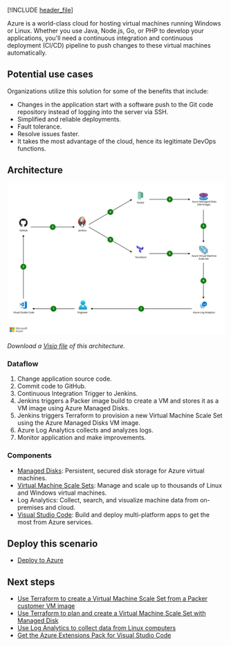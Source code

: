 [!INCLUDE [header_file](../../../includes/sol-idea-header.md)]

Azure is a world-class cloud for hosting virtual machines running Windows or Linux. Whether you use Java, Node.js, Go, or PHP to develop your applications, you'll need a continuous integration and continuous deployment (CI/CD) pipeline to push changes to these virtual machines automatically.

## Potential use cases

Organizations utilize this solution for some of the benefits that include:

- Changes in the application start with a software push to the Git code repository instead of logging into the server via SSH.
- Simplified and reliable deployments.
- Fault tolerance.
- Resolve issues faster.
- It takes the most advantage of the cloud, hence its legitimate DevOps functions.

## Architecture

[ ![Architectural diagram that shows immutable infrastructure CI/CD using Jenkins and Terraform on Azure.](../media/immutable-infrastructure-cicd-using-jenkins-and-terraform-on-azure-virtual-architecture-overview.svg)](../media/immutable-infrastructure-cicd-using-jenkins-and-terraform-on-azure-virtual-architecture-overview.svg#lightbox)

*Download a [Visio file](https://arch-center.azureedge.net/immutable-infrastructure-cicd-using-jenkins-and-terraform-on-azure-virtual-architecture.vsdx) of this architecture.*

### Dataflow

1. Change application source code.
1. Commit code to GitHub.
1. Continuous Integration Trigger to Jenkins.
1. Jenkins triggers a Packer image build to create a VM and stores it as a VM image using Azure Managed Disks.
1. Jenkins triggers Terraform to provision a new Virtual Machine Scale Set using the Azure Managed Disks VM image.
1. Azure Log Analytics collects and analyzes logs.
1. Monitor application and make improvements.

### Components

* [Managed Disks](https://azure.microsoft.com/services/managed-disks): Persistent, secured disk storage for Azure virtual machines.
* [Virtual Machine Scale Sets](https://azure.microsoft.com/services/virtual-machine-scale-sets): Manage and scale up to thousands of Linux and Windows virtual machines.
* Log Analytics: Collect, search, and visualize machine data from on-premises and cloud.
* [Visual Studio Code](https://azure.microsoft.com/products/visual-studio): Build and deploy multi-platform apps to get the most from Azure services.

## Deploy this scenario

* [Deploy to Azure](https://azure.microsoft.com/resources/templates/jenkins-cicd-vmss)

## Next steps

* [Use Terraform to create a Virtual Machine Scale Set from a Packer customer VM image](/azure/terraform/terraform-create-vm-scaleset-network-disks-using-packer-hcl)
* [Use Terraform to plan and create a Virtual Machine Scale Set with Managed Disk](/azure/terraform/terraform-create-vm-scaleset-network-disks-hcl)
* [Use Log Analytics to collect data from Linux computers](/azure/log-analytics/log-analytics-quick-collect-linux-computer)
* [Get the Azure Extensions Pack for Visual Studio Code](https://marketplace.visualstudio.com/items?itemName=ms-vscode.vscode-node-azure-pack)
